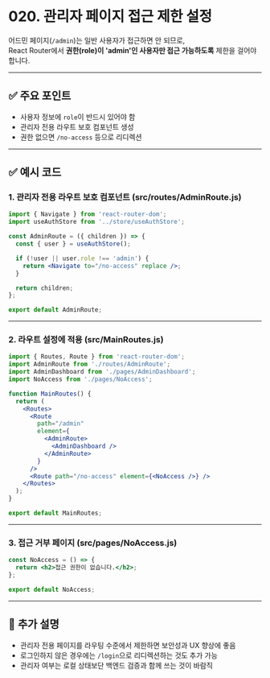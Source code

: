 # 020. 관리자 페이지 접근 제한 설정

어드민 페이지(`/admin`)는 일반 사용자가 접근하면 안 되므로,  
React Router에서 **권한(role)이 'admin'인 사용자만 접근 가능하도록** 제한을 걸어야 합니다.

---

## ✅ 주요 포인트
- 사용자 정보에 `role`이 반드시 있어야 함
- 관리자 전용 라우트 보호 컴포넌트 생성
- 권한 없으면 `/no-access` 등으로 리디렉션

---

## ✅ 예시 코드

### 1. 관리자 전용 라우트 보호 컴포넌트 (src/routes/AdminRoute.js)

```jsx
import { Navigate } from 'react-router-dom';
import useAuthStore from '../store/useAuthStore';

const AdminRoute = ({ children }) => {
  const { user } = useAuthStore();

  if (!user || user.role !== 'admin') {
    return <Navigate to="/no-access" replace />;
  }

  return children;
};

export default AdminRoute;
```

---

### 2. 라우트 설정에 적용 (src/MainRoutes.js)

```jsx
import { Routes, Route } from 'react-router-dom';
import AdminRoute from './routes/AdminRoute';
import AdminDashboard from './pages/AdminDashboard';
import NoAccess from './pages/NoAccess';

function MainRoutes() {
  return (
    <Routes>
      <Route
        path="/admin"
        element={
          <AdminRoute>
            <AdminDashboard />
          </AdminRoute>
        }
      />
      <Route path="/no-access" element={<NoAccess />} />
    </Routes>
  );
}

export default MainRoutes;
```

---

### 3. 접근 거부 페이지 (src/pages/NoAccess.js)

```jsx
const NoAccess = () => {
  return <h2>접근 권한이 없습니다.</h2>;
};

export default NoAccess;
```

---

## 📝 추가 설명
- 관리자 전용 페이지를 라우팅 수준에서 제한하면 보안성과 UX 향상에 좋음
- 로그인하지 않은 경우에는 `/login`으로 리디렉션하는 것도 추가 가능
- 관리자 여부는 로컬 상태보단 백엔드 검증과 함께 쓰는 것이 바람직
